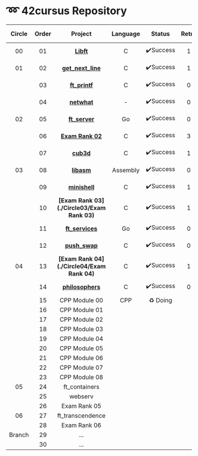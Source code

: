 # **➿ 42cursus Repository**

| Circle | Order |                     Project                     | Language |  Status  | Retry |    score    | Passed Date  |
| :----: | :---: | :---------------------------------------------: | :------: | :------: | :---: | :---------: | :----------- |
|   00   |  01   |          **[Libft](./Circle00/Libft)**          |    C     | ✔️Success |   1   | **115**/100 | 2020. 04. 18 |
|   01   |  02   |  **[get_next_line](./Circle01/get_next_line)**  |    C     | ✔️Success |   1   | **115**/100 | 2020. 06. 20 |
|        |  03   |      **[ft_printf](./Circle01/ft_printf)**      |    C     | ✔️Success |   0   | **108**/100 | 2020. 09. 13 |
|        |  04   |        **[netwhat](./Circle01/netwhat)**        |    -     | ✔️Success |   0   | **100**/100 | 2020. 09. 13 |
|   02   |  05   |     **[ft_server](./Circle02/ft_server/)**      |    Go    | ✔️Success |   0   | **100**/100 | 2020. 10. 17 |
|        |  06   | **[Exam Rank 02](./Circle02/Exam%20Rank%2002)** |    C     | ✔️Success |   3   | **100**/100 | 2020. 10. 30 |
|        |  07   |          **[cub3d](./Circle02/cub3d)**          |    C     | ✔️Success |   1   | **100**/115 | 2020. 11. 22 |
|   03   |  08   |         **[libasm](./Circle03/libasm)**         | Assembly | ✔️Success |   0   | **100**/125 | 2021. 01. 22 |
|        |  09   |      [**minishell**](./Circle03/minishell)      |    C     | ✔️Success |   1   | **100**/115 | 2021. 02. 13 |
|        |  10   |   **[Exam Rank 03](./Circle03/Exam Rank 03)**   |    C     | ✔️Success |   1   | **100**/100 | 2021. 03. 23 |
|        |  11   |    **[ft_services](./Circle03/ft_services)**    |    Go    | ✔️Success |   0   | **100**/100 | 2021. 03. 29 |
|        |  12   |      **[push_swap](./Circle03/push_swap)**      |    C     | ✔️Success |   0   | **100**/125 | 2021. 04. 14 |
|   04   |  13   |   **[Exam Rank 04](./Circle04/Exam Rank 04)**   |    C     | ✔️Success |   1   | **100**/100 | 2021. 04. 06 |
|        |  14   |   **[philosophers](./Circle04/philosophers)**   |    C     | ✔️Success |   0   | **100**/100 | 2021. 04. 23 |
|        |  15   |                  CPP Module 00                  |   CPP    | ♻ Doing  |       |             |              |
|        |  16   |                  CPP Module 01                  |          |          |       |             |              |
|        |  17   |                  CPP Module 02                  |          |          |       |             |              |
|        |  18   |                  CPP Module 03                  |          |          |       |             |              |
|        |  19   |                  CPP Module 04                  |          |          |       |             |              |
|        |  20   |                  CPP Module 05                  |          |          |       |             |              |
|        |  21   |                  CPP Module 06                  |          |          |       |             |              |
|        |  22   |                  CPP Module 07                  |          |          |       |             |              |
|        |  23   |                  CPP Module 08                  |          |          |       |             |              |
|   05   |  24   |                  ft_containers                  |          |          |       |             |              |
|        |  25   |                     webserv                     |          |          |       |             |              |
|        |  26   |                  Exam Rank 05                   |          |          |       |             |              |
|   06   |  27   |                ft_transcendence                 |          |          |       |             |              |
|        |  28   |                  Exam Rank 06                   |          |          |       |             |              |
| Branch |  29   |                       ...                       |          |          |       |             |              |
|        |  30   |                       ...                       |          |          |       |             |              |